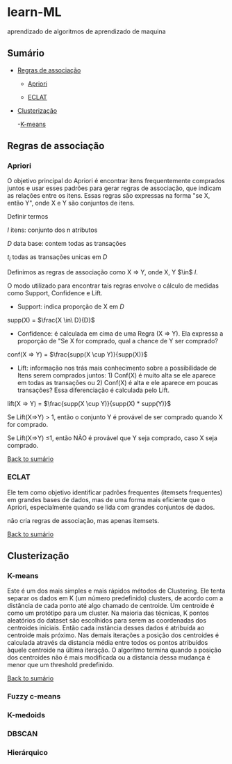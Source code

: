 # learn-ML
aprendizado de algoritmos de aprendizado de maquina
## Sumário
- [Regras de associação](#Regras-de-associação)
  
  - [Apriori](#Apriori)
    
  - [ECLAT](#ECLAT)
    
- [Clusterização](#Clusterização)
  
    -[K-means](K-means)
## Regras de associação
### Apriori
O objetivo principal do Apriori é encontrar itens frequentemente comprados juntos e usar esses padrões para gerar regras de associação, que indicam as relações entre os itens. Essas regras são expressas na forma "se X, então Y", onde X e Y são conjuntos de itens.

Definir termos

$I$ itens: conjunto dos n atributos

$D$ data base: contem todas as transações

$t_i$ todas as transações unicas em $D$

Definimos as regras de associação como X => Y, onde X, Y $\in\$ $I$.

O modo utilizado para encontrar tais regras envolve o cálculo de medidas como Support, Confidence e Lift.

- Support: indica proporção de X em $D$

supp(X) = $\frac{X \in\ D}{D}$

- Confidence: é calculada em cima de uma Regra (X => Y). Ela expressa a proporção de "Se X for comprado, qual a chance de Y ser comprado?

conf(X => Y) = $\frac{supp(X \cup Y)}{supp(X)}$

- Lift: informação nos trás mais conhecimento sobre a possibilidade de Itens serem comprados juntos: 1) Conf(X) é muito alta se ele aparece em todas as transações ou 2) Conf(X) é alta e ele aparece em poucas transações? Essa diferenciação é calculada pelo Lift.

lift(X => Y) = $\frac{supp(X \cup Y)}{supp(X) * supp(Y)}$

Se Lift(X=>Y) > 1, então o conjunto Y é provável de ser comprado quando X for comprado.

Se Lift(X=>Y) ≤1, então NÃO é provável que Y seja comprado, caso X seja comprado.

[Back to sumário](#Sumário)

### ECLAT
Ele tem como objetivo identificar padrões frequentes (itemsets frequentes) em grandes bases de dados, mas de uma forma mais eficiente que o Apriori, especialmente quando se lida com grandes conjuntos de dados.

não cria regras de associação, mas apenas itemsets.

[Back to sumário](#Sumário)

## Clusterização
### K-means
Este é um dos mais simples e mais rápidos métodos de Clustering. Ele tenta separar os dados em K (um número predefinido) clusters, de acordo com a distância de cada ponto até algo chamado de centroide. Um centroide é como um protótipo para um cluster. Na maioria das técnicas, K pontos aleatórios do dataset são escolhidos para serem as coordenadas dos centroides iniciais. Então cada instância desses dados é atribuída ao centroide mais próximo. Nas demais iterações a posição dos centroides é calculada através da distancia média entre todos os pontos atribuídos àquele centroide na última iteração. O algoritmo termina quando a posição dos centroides não é mais modificada ou a distancia dessa mudança é menor que um threshold predefinido.

[Back to sumário](#Sumário)
### Fuzzy c-means
### K-medoids
### DBSCAN
### Hierárquico

